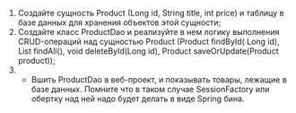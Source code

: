 1. Создайте сущность Product (Long id, String title, int price) и таблицу в базе данных для хранения объектов этой
   сущности;
2. Создайте класс ProductDao и реализуйте в нем логику выполнения CRUD-операций над сущностью Product (Product findById(
   Long id), List<Product> findAll(), void deleteById(Long id), Product saveOrUpdate(Product product));
3. * Вшить ProductDao в веб-проект, и показывать товары, лежащие в базе данных. Помните что в таком случае
      SessionFactory или обертку над ней надо будет делать в виде Spring бина.